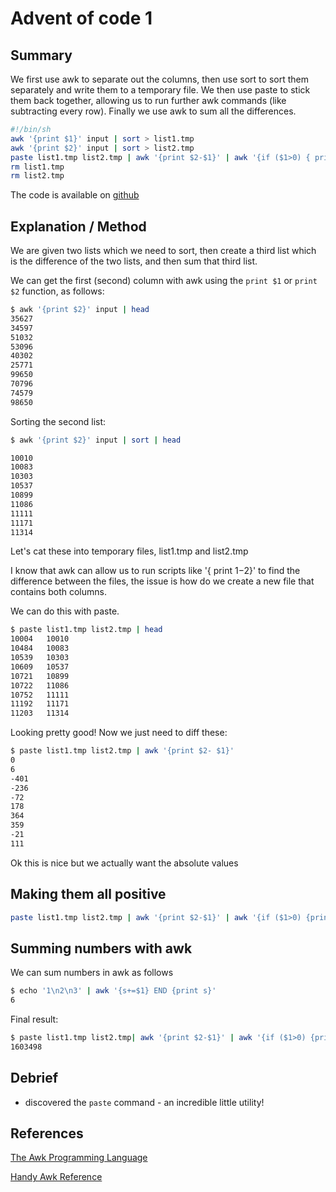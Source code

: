# Advent of code 1

## Summary

We first use awk to separate out the columns, then use sort to sort them separately and write them to a temporary file. We then use paste to stick them back together, allowing us to run further awk commands (like subtracting every row). Finally we use awk to sum all the differences.

```sh
#!/bin/sh
awk '{print $1}' input | sort > list1.tmp
awk '{print $2}' input | sort > list2.tmp
paste list1.tmp list2.tmp | awk '{print $2-$1}' | awk '{if ($1>0) { print $1 } else {print -$1} }' | awk '{s+=$1} END {print s}'
rm list1.tmp
rm list2.tmp
```

The code is available on [github](https://github.com/victorelgersma/advent-of-code)

## Explanation / Method

We are given two lists which we need to sort, then create a third list which is the difference of the two lists, and then sum that third list.

We can get the first (second) column with awk using the `print $1` or `print $2` function, as follows: 

```sh
$ awk '{print $2}' input | head
35627
34597
51032
53096
40302
25771
99650
70796
74579
98650
```

Sorting the second list:

```sh
$ awk '{print $2}' input | sort | head 

10010
10083
10303
10537
10899
11086
11111
11171
11314
```

Let's cat these into temporary files, list1.tmp and list2.tmp

I know that awk can allow us to run scripts like '{ print $1-$2}' to find the difference between the files, the issue is how do we create a new file that contains both columns. 

We can do this with paste.

```sh
$ paste list1.tmp list2.tmp | head
10004	10010
10484	10083
10539	10303
10609	10537
10721	10899
10722	11086
10752	11111
11192	11171
11203	11314
```

Looking pretty good! Now we just need to diff these: 

```sh
$ paste list1.tmp list2.tmp | awk '{print $2- $1}'
0
6
-401
-236
-72
178
364
359
-21
111
```

Ok this is nice but we actually want the absolute values

## Making them all positive

```sh
paste list1.tmp list2.tmp | awk '{print $2-$1}' | awk '{if ($1>0) {print $1} else {print -$1} }'| head
```

## Summing numbers with awk

We can sum numbers in awk as follows

```sh
$ echo '1\n2\n3' | awk '{s+=$1} END {print s}'
6
```

Final result:

```sh
$ paste list1.tmp list2.tmp| awk '{print $2-$1}' | awk '{if ($1>0) {print $1}else {print -$1} }' | awk '{s+=$1} END {print s}'
1603498
```

## Debrief

* discovered the `paste` command - an incredible little utility! 

## References

[The Awk Programming Language](https://github.com/cjl3080434008/2014/blob/master/read_book/The%20AWK%20Programming%20Language.pdf)

[Handy Awk Reference](https://www.grymoire.com/Unix/Awk.html)
